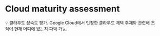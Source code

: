 # Cloud maturity assessment

<aside>
💡 클라우도 성숙도 평가.
Google Cloud에서 인정한 클라우드 채택 주제와 관련해 조직이 현재 어디에 있는지 파악 가능.

</aside>
